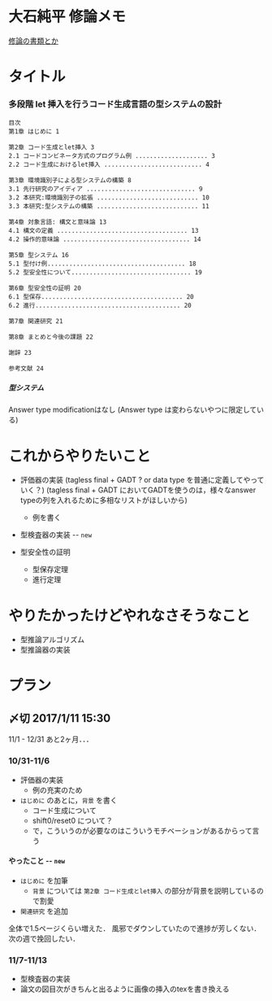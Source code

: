# 大石純平 修論メモ
[修論の書類とか](http://private.sie.tsukuba.ac.jp/pub-student/syuron.html)

# タイトル
### 多段階 let 挿入を行うコード生成言語の型システムの設計

```
目次
第1章 はじめに 1

第2章 コード生成とlet挿入 3
2.1 コードコンビネータ方式のプログラム例 .................... 3
2.2 コード生成におけるlet挿入 ........................... 4

第3章 環境識別子による型システムの構築 8
3.1 先行研究のアイディア .............................. 9
3.2 本研究:環境識別子の拡張 ............................ 10
3.3 本研究:型システムの構築 ............................ 11

第4章 対象言語: 構文と意味論 13
4.1 構文の定義 .................................... 13
4.2 操作的意味論 ................................... 14

第5章 型システム 16
5.1 型付け例...................................... 18
5.2 型安全性について................................. 19

第6章 型安全性の証明 20
6.1 型保存....................................... 20
6.2 進行........................................ 20

第7章 関連研究 21

第8章 まとめと今後の課題 22

謝辞 23

参考文献 24
```

##### 型システム
Answer type modificationはなし
(Answer type は変わらないやつに限定している)

# これからやりたいこと
* 評価器の実装 (tagless final + GADT ? or data type を普通に定義してやっていく？)
(tagless final + GADT においてGADTを使うのは，様々なanswer typeの列を入れるために多相なリストがほしいから)
  * 例を書く

* 型検査器の実装 -- `new`

* 型安全性の証明
  * 型保存定理
  * 進行定理

# やりたかったけどやれなさそうなこと
* 型推論アルゴリズム
* 型推論器の実装

# プラン
## 〆切 2017/1/11 15:30
11/1 - 12/31 あと2ヶ月．．．

### 10/31-11/6
* 評価器の実装
  * 例の充実のため
* `はじめに` のあとに，`背景` を書く
  * コード生成について
  * shift0/reset0 について？
  * で，こういうのが必要なのはこういうモチベーションがあるからって言う

#### やったこと -- `new`
* `はじめに` を加筆
  * `背景` については `第2章 コード生成とlet挿入` の部分が背景を説明しているので割愛
* `関連研究` を追加

全体で1.5ページくらい増えた．
風邪でダウンしていたので進捗が芳しくない．
次の週で挽回したい．

### 11/7-11/13
* 型検査器の実装
* 論文の図目次がきちんと出るように画像の挿入のtexを書き換える
